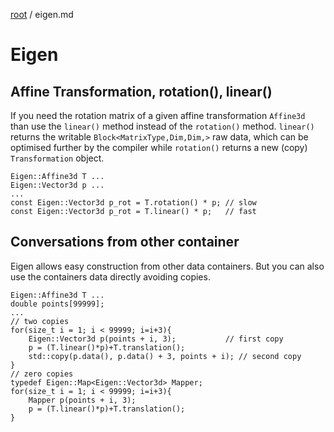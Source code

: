 [root](../README.md) / eigen.md
# Eigen

## Affine Transformation, rotation(), linear()
If you need the rotation matrix of a given affine transformation `Affine3d` than use the `linear()` method instead of the `rotation()` method. `linear()` returns the writable `Block<MatrixType,Dim,Dim,>` raw data, which can be optimised further by the compiler while `rotation()` returns a new (copy) `Transformation` object.

```c_cpp
Eigen::Affine3d T ...
Eigen::Vector3d p ...
...
const Eigen::Vector3d p_rot = T.rotation() * p; // slow
const Eigen::Vector3d p_rot = T.linear() * p;   // fast
```

## Conversations from other container
Eigen allows easy construction from other data containers. But you can also use the containers data directly avoiding copies.

```c_cpp
Eigen::Affine3d T ...
double points[99999];
...
// two copies
for(size_t i = 1; i < 99999; i=i+3){
	Eigen::Vector3d p(points + i, 3);			// first copy
	p = (T.linear()*p)+T.translation();
	std::copy(p.data(), p.data() + 3, points + i); // second copy
}
// zero copies
typedef Eigen::Map<Eigen::Vector3d> Mapper;
for(size_t i = 1; i < 99999; i=i+3){
	Mapper p(points + i, 3);
	p = (T.linear()*p)+T.translation();
}
```